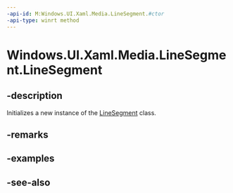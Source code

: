 ```yaml
---
-api-id: M:Windows.UI.Xaml.Media.LineSegment.#ctor
-api-type: winrt method
---
```


<!-- Method syntax
public LineSegment()
-->

# Windows.UI.Xaml.Media.LineSegment.LineSegment

## -description
Initializes a new instance of the [LineSegment](linesegment.md) class.


## -remarks

## -examples

## -see-also
